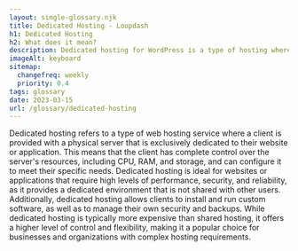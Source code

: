 ```yaml
--- 
layout: single-glossary.njk
title: Dedicated Hosting - Loopdash
h1: Dedicated Hosting
h2: What does it mean?
description: Dedicated hosting for WordPress is a type of hosting where a single server is exclusively dedicated to hosting a single WordPress website, providing high performance, security, and customization options.
imageAlt: keyboard
sitemap:
  changefreq: weekly
  priority: 0.4
tags: glossary
date: 2023-03-15
url: /glossary/dedicated-hosting
---
```


Dedicated hosting refers to a type of web hosting service where a client is provided with a physical server that is exclusively dedicated to their website or application. This means that the client has complete control over the server's resources, including CPU, RAM, and storage, and can configure it to meet their specific needs. Dedicated hosting is ideal for websites or applications that require high levels of performance, security, and reliability, as it provides a dedicated environment that is not shared with other users. Additionally, dedicated hosting allows clients to install and run custom software, as well as to manage their own security and backups. While dedicated hosting is typically more expensive than shared hosting, it offers a higher level of control and flexibility, making it a popular choice for businesses and organizations with complex hosting requirements.
